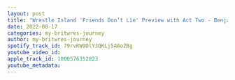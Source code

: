 ```yaml
---
layout: post
title: "Wrestle Island 'Friends Don’t Lie' Preview with Act Two - Benjamin Harland and Jack Knudson"
date: 2022-08-17
categories: my-britwres-journey
author: my-britwres-journey
spotify_track_id: 79rvRW9DlY3QKLj5AAoZBg
youtube_video_id: 
apple_track_id: 1000576352823
youtube_metadata: 
---
```

